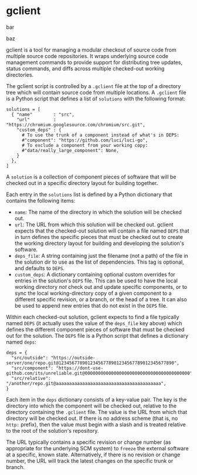 # gclient

bar

baz

gclient is a tool for managing a modular checkout of source code from multiple
source code repositories. It wraps underlying source code management commands
to provide support for distributing tree updates, status commands, and diffs
across multiple checked-out working directories.

The gclient script is controlled by a `.gclient` file at the top of a directory
tree which will contain source code from multiple locations. A `.gclient` file
is a Python script that defines a list of `solutions` with the following format:

    solutions = [
      { "name"        : "src",
        "url"         : "https://chromium.googlesource.com/chromium/src.git",
        "custom_deps" : {
          # To use the trunk of a component instead of what's in DEPS:
          #"component": "https://github.com/luci/luci-go",
          # To exclude a component from your working copy:
          #"data/really_large_component": None,
        }
      },
    ]

A `solution` is a collection of component pieces of software that will be
checked out in a specific directory layout for building together.

Each entry in the `solutions` list is defined by a Python dictionary that
contains the following items:

- `name`: The name of the directory in which the solution will be checked out.
- `url`: The URL from which this solution will be checked out. gclient expects
  that the checked-out solution will contain a file named `DEPS` that in turn
  defines the specific pieces that must be checked out to create the working
  directory layout for building and developing the solution's software.
- `deps_file`: A string containing just the filename (not a path) of the file in
  the solution dir to use as the list of dependencies. This tag is optional, and
  defaults to `DEPS`.
- `custom_deps`: A dictionary containing optional custom overrides for entries
  in the solution's `DEPS` file.  This can be used to have the local working
  directory *not* check out and update specific components, or to sync the local
  working-directory copy of a given component to a different specific revision,
  or a branch, or the head of a tree. It can also be used to append new entries
  that do not exist in the `DEPS` file.

Within each checked-out solution, gclient expects to find a file typically named
`DEPS` (it actually uses the value of the `deps_file` key above) which defines
the different component pieces of software that must be checked out for the
solution. The `DEPS` file is a Python script that defines a dictionary named
`deps`:

    deps = {
      "src/outside": "https://outside-server/one/repo.git@12345677890123456778901234567789012345677890",
      "src/component": "https://dont-use-github.com/its/unreliable.git@0000000000000000000000000000000000000000",
      "src/relative": "/another/repo.git@aaaaaaaaaaaaaaaaaaaaaaaaaaaaaaaaaaaaaaaa",
    }

Each item in the `deps` dictionary consists of a key-value pair. The key is the
directory into which the component will be checked out, relative to the
directory containing the `.gclient` file. The value is the URL from which that
directory will be checked out. If there is no address scheme (that is, no
`http:` prefix), then the value must begin with a slash and is treated
relative to the root of the solution's repository.

The URL typically contains a specific revision or change number (as appropriate
for the underlying SCM system) to `freeze` the external software at a specific,
known state. Alternatively, if there is no revision or change number, the URL
will track the latest changes on the specific trunk or branch.
